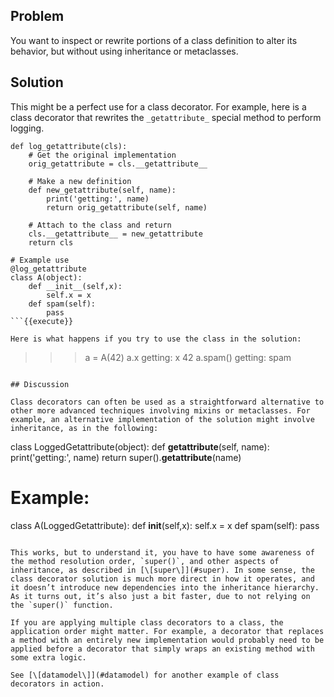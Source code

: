 ## Problem

You want to inspect or rewrite portions of a class definition to alter its behavior, but without using inheritance or metaclasses.

## Solution

This might be a perfect use for a class decorator. For example, here is a class decorator that rewrites the `_getattribute_` special method to perform logging.

```
def log_getattribute(cls):
    # Get the original implementation
    orig_getattribute = cls.__getattribute__

    # Make a new definition
    def new_getattribute(self, name):
        print('getting:', name)
        return orig_getattribute(self, name)

    # Attach to the class and return
    cls.__getattribute__ = new_getattribute
    return cls

# Example use
@log_getattribute
class A(object):
    def __init__(self,x):
        self.x = x
    def spam(self):
        pass
```{{execute}}

Here is what happens if you try to use the class in the solution:

```
>>> a = A(42)
>>> a.x
getting: x
42
>>> a.spam()
getting: spam
>>>
```{{execute}}

## Discussion

Class decorators can often be used as a straightforward alternative to other more advanced techniques involving mixins or metaclasses. For example, an alternative implementation of the solution might involve inheritance, as in the following:

```
class LoggedGetattribute(object):
    def __getattribute__(self, name):
        print('getting:', name)
        return super().__getattribute__(name)

# Example:
class A(LoggedGetattribute):
    def __init__(self,x):
        self.x = x
    def spam(self):
        pass
```{{execute}}

This works, but to understand it, you have to have some awareness of the method resolution order, `super()`, and other aspects of inheritance, as described in [\[super\]](#super). In some sense, the class decorator solution is much more direct in how it operates, and it doesn’t introduce new dependencies into the inheritance hierarchy. As it turns out, it’s also just a bit faster, due to not relying on the `super()` function.

If you are applying multiple class decorators to a class, the application order might matter. For example, a decorator that replaces a method with an entirely new implementation would probably need to be applied before a decorator that simply wraps an existing method with some extra logic.

See [\[datamodel\]](#datamodel) for another example of class decorators in action.